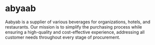 # abyaab
Aabyab is a supplier of various beverages for organizations, hotels, and restaurants.   Our mission is to simplify the purchasing process while ensuring a high-quality and cost-effective experience, addressing all customer needs throughout every stage of procurement.
